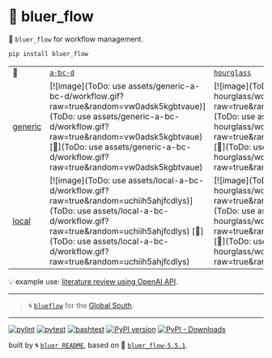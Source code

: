 # 📜 bluer_flow

📜 `bluer_flow` for workflow management.

```bash
pip install bluer_flow
```

|   |   |   |   |   |
| --- | --- | --- | --- | --- |
| 📜 | [`a-bc-d`](./patterns/a-bc-d.dot) | [`hourglass`](./patterns/hourglass.dot) | [`map-reduce`](./patterns/map-reduce.dot) | [`map-reduce-large`](./patterns/map-reduce-large.dot) |
| [generic](./runners/generic.py) | [![image](ToDo: use assets/generic-a-bc-d/workflow.gif?raw=true&random=vw0adsk5kgbtvaue)](ToDo: use assets/generic-a-bc-d/workflow.gif?raw=true&random=vw0adsk5kgbtvaue) [🔗](ToDo: use assets/generic-a-bc-d/workflow.gif?raw=true&random=vw0adsk5kgbtvaue) | [![image](ToDo: use assets/generic-hourglass/workflow.gif?raw=true&random=qdidfds0d2tq0cup)](ToDo: use assets/generic-hourglass/workflow.gif?raw=true&random=qdidfds0d2tq0cup) [🔗](ToDo: use assets/generic-hourglass/workflow.gif?raw=true&random=qdidfds0d2tq0cup) | [![image](ToDo: use assets/generic-map-reduce/workflow.gif?raw=true&random=bigmuify3ib0p63i)](ToDo: use assets/generic-map-reduce/workflow.gif?raw=true&random=bigmuify3ib0p63i) [🔗](ToDo: use assets/generic-map-reduce/workflow.gif?raw=true&random=bigmuify3ib0p63i) | [![image](ToDo: use assets/generic-map-reduce-large/workflow.gif?raw=true&random=vxbnj2isyck74l92)](ToDo: use assets/generic-map-reduce-large/workflow.gif?raw=true&random=vxbnj2isyck74l92) [🔗](ToDo: use assets/generic-map-reduce-large/workflow.gif?raw=true&random=vxbnj2isyck74l92) |
| [local](./runners/local.py) | [![image](ToDo: use assets/local-a-bc-d/workflow.gif?raw=true&random=uchiih5ahjfcdlys)](ToDo: use assets/local-a-bc-d/workflow.gif?raw=true&random=uchiih5ahjfcdlys) [🔗](ToDo: use assets/local-a-bc-d/workflow.gif?raw=true&random=uchiih5ahjfcdlys) | [![image](ToDo: use assets/local-hourglass/workflow.gif?raw=true&random=eos10bilx2yc9fie)](ToDo: use assets/local-hourglass/workflow.gif?raw=true&random=eos10bilx2yc9fie) [🔗](ToDo: use assets/local-hourglass/workflow.gif?raw=true&random=eos10bilx2yc9fie) | [![image](ToDo: use assets/local-map-reduce/workflow.gif?raw=true&random=q3qfm4zzb8cc8rib)](ToDo: use assets/local-map-reduce/workflow.gif?raw=true&random=q3qfm4zzb8cc8rib) [🔗](ToDo: use assets/local-map-reduce/workflow.gif?raw=true&random=q3qfm4zzb8cc8rib) | [![image](ToDo: use assets/local-map-reduce-large/workflow.gif?raw=true&random=c43e9b34n3c7181s)](ToDo: use assets/local-map-reduce-large/workflow.gif?raw=true&random=c43e9b34n3c7181s) [🔗](ToDo: use assets/local-map-reduce-large/workflow.gif?raw=true&random=c43e9b34n3c7181s) |

💡 example use: [literature review using OpenAI API](https://github.com/kamangir/openai-commands/tree/main/openai_commands/literature_review).

---

> 🌀 [`blueflow`](https://github.com/kamangir/notebooks-and-scripts) for the [Global South](https://github.com/kamangir/bluer-south).

---


[![pylint](https://github.com/kamangir/bluer-flow/actions/workflows/pylint.yml/badge.svg)](https://github.com/kamangir/bluer-flow/actions/workflows/pylint.yml) [![pytest](https://github.com/kamangir/bluer-flow/actions/workflows/pytest.yml/badge.svg)](https://github.com/kamangir/bluer-flow/actions/workflows/pytest.yml) [![bashtest](https://github.com/kamangir/bluer-flow/actions/workflows/bashtest.yml/badge.svg)](https://github.com/kamangir/bluer-flow/actions/workflows/bashtest.yml) [![PyPI version](https://img.shields.io/pypi/v/bluer-flow.svg)](https://pypi.org/project/bluer-flow/) [![PyPI - Downloads](https://img.shields.io/pypi/dd/bluer-flow)](https://pypistats.org/packages/bluer-flow)

built by 🌀 [`bluer README`](https://github.com/kamangir/bluer-objects/tree/main/bluer_objects/README), based on 📜 [`bluer_flow-5.5.1`](https://github.com/kamangir/bluer-flow).
